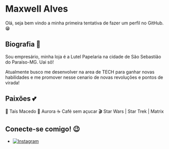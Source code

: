
# Maxwell Alves
Olá, seja bem vindo a minha primeira tentativa de fazer um perfil no GitHub. 😁

## Biografia 📖
Sou empresário, minha loja é a Lutel Papelaria na cidade de São Sebastião do Paraíso-MG. Uai sô!

Atualmente busco me desenvolver na area de TECH para ganhar novas habilidades e me promover nesse cenario de novas revoluções e pontos de virada!

## Paixões 💕
 💍 Taís Macedo
 🐶 Aurora
 ☕ Café sem açucar
 🎬 Star Wars | Star Trek | Matrix

## Conecte-se comigo! 😉

 - [![Instagram](https://img.shields.io/badge/-Instagram-%23E4405F?style=for-the-badge&logo=instagram&logoColor=white)](https://www.instagram.com/lutelpapelaria/) 
